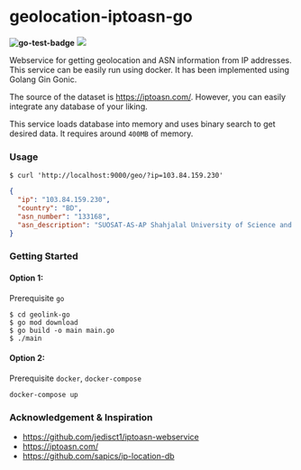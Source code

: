 # geolocation-iptoasn-go
**![go-test-badge](https://github.com/shuhanmirza/geolocation-iptoasn-go/actions/workflows/go-test.yml/badge.svg)**
<img src="https://img.shields.io/github/issues/shuhanmirza/geolocation-iptoasn-go.svg?style=flat">

Webservice for getting geolocation and ASN information from IP addresses. This service can be easily run using docker.
It has been implemented using Golang Gin Gonic.

The source of the dataset is https://iptoasn.com/. However, you can easily integrate any database of your liking.

This service loads database into memory and uses binary search to get desired data. It requires around `400MB` of memory.

### Usage

```shell
$ curl 'http://localhost:9000/geo/?ip=103.84.159.230'
```

```json
{
  "ip": "103.84.159.230",
  "country": "BD",
  "asn_number": "133168",
  "asn_description": "SUOSAT-AS-AP Shahjalal University of Science and Technology"
}
```

### Getting Started
#### Option 1:
Prerequisite `go`
```shell
$ cd geolink-go
$ go mod download
$ go build -o main main.go
$ ./main
```

#### Option 2:
Prerequisite `docker`, `docker-compose`
```shell
docker-compose up
```

### Acknowledgement & Inspiration

- https://github.com/jedisct1/iptoasn-webservice
- https://iptoasn.com/
- https://github.com/sapics/ip-location-db
